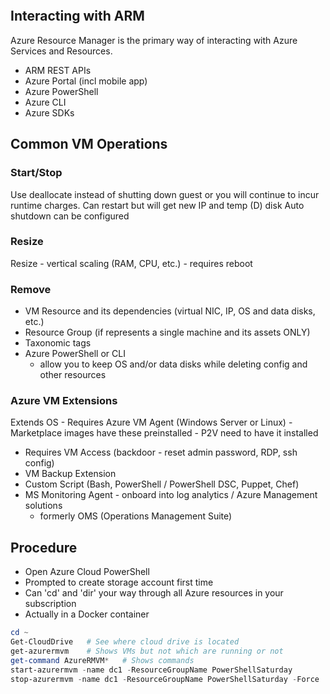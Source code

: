 
```toc
```

## Interacting with ARM

Azure Resource Manager is the primary way of interacting with Azure Services and Resources.
- ARM REST APIs
- Azure Portal (incl mobile app)
- Azure PowerShell
- Azure CLI
- Azure SDKs

## Common VM Operations

### Start/Stop
Use deallocate instead of shutting down guest or you will continue to incur runtime charges.
Can restart but will get new IP and temp (D) disk
Auto shutdown can be configured

### Resize
Resize - vertical scaling (RAM, CPU, etc.) - requires reboot

### Remove
- VM Resource and its dependencies (virtual NIC, IP, OS and data disks, etc.)
- Resource Group (if represents a single machine and its assets ONLY)
- Taxonomic tags
- Azure PowerShell or CLI
	- allow you to keep OS and/or data disks while deleting config and other resources

### Azure VM Extensions

Extends OS - Requires Azure VM Agent (Windows Server or Linux)
	- Marketplace images have these preinstalled
	- P2V need to have it installed

- Requires VM Access (backdoor - reset admin password, RDP, ssh config)
- VM Backup Extension
- Custom Script (Bash, PowerShell / PowerShell DSC, Puppet, Chef)
- MS Monitoring Agent - onboard into log analytics / Azure Management solutions
	- formerly OMS (Operations Management Suite)

## Procedure
- Open Azure Cloud PowerShell
- Prompted to create storage account first time
- Can 'cd' and 'dir' your way through all Azure resources in your subscription
- Actually in a Docker container
```PowerShell
cd ~
Get-CloudDrive   # See where cloud drive is located
get-azurermvm    # Shows VMs but not which are running or not
get-command AzureRMVM*   # Shows commands
start-azurermvm -name dc1 -ResourceGroupName PowerShellSaturday
stop-azurermvm -name dc1 -ResourceGroupName PowerShellSaturday -Force
```

